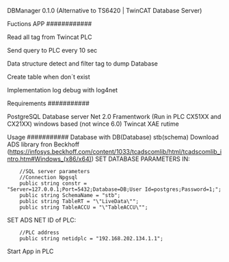 DBManager 0.1.0 (Alternative to TS6420 | TwinCAT Database Server)

Fuctions APP
############

Read all tag from Twincat PLC 

Send query to PLC every 10 sec

Data structure detect and filter tag to dump Database

Create table when don´t exist

Implementation log debug with log4net

Requirements
###########

PostgreSQL Database server
Net 2.0 Framentwork (Run in PLC CX51XX and CX21XX) windows based (not wince 6.0)
Twincat XAE rutime 

Usage
###########
Database with DB(Database) stb(schema) 
Download ADS library fron Beckhoff (https://infosys.beckhoff.com/content/1033/tcadscomlib/html/tcadscomlib_intro.htm#Windows_(x86/x64))
SET DATABASE PARAMETERS IN:

        //SQL server parameters
        //Connection Npgsql
        public string constr = "Server=127.0.0.1;Port=5432;Database=DB;User Id=postgres;Password=1;";
        public string SchemaName = "stb";
        public string TableRT = "\"LiveData\"";
        public string TableACCU = "\"TableACCU\"";

SET ADS NET ID of PLC:

        //PLC address
        public string netidplc = "192.168.202.134.1.1";

Start App in PLC 






